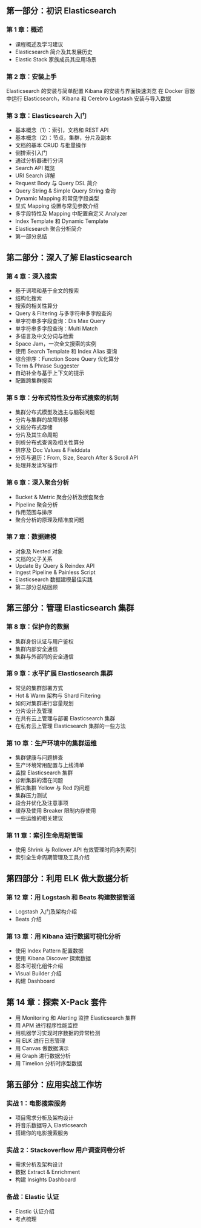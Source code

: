## 第一部分：初识 Elasticsearch
### 第 1 章：概述
- 课程概述及学习建议
- Elasticsearch 简介及其发展历史
- Elastic Stack 家族成员其应用场景
### 第 2 章：安装上手
Elasticsearch 的安装与简单配置
Kibana 的安装与界面快速浏览
在 Docker 容器中运行 Elasticsearch，Kibana 和 Cerebro
Logstash 安装与导入数据
### 第 3 章：Elasticsearch 入门
- 基本概念（1）：索引，文档和 REST API
- 基本概念（2）：节点，集群，分片及副本
- 文档的基本 CRUD 与批量操作
- 倒排索引入门
- 通过分析器进行分词
- Search API 概览
- URI Search 详解
- Request Body 与 Query DSL 简介
- Query String & Simple Query String 查询
- Dynamic Mapping 和常见字段类型
- 显式 Mapping 设置与常见参数介绍
- 多字段特性及 Mapping 中配置自定义 Analyzer
- Index Template 和 Dynamic Template
- Elasticsearch 聚合分析简介
- 第一部分总结
## 第二部分：深入了解 Elasticsearch
### 第 4 章：深入搜索
- 基于词项和基于全文的搜索
- 结构化搜索
- 搜索的相关性算分
- Query & Filtering 与多字符串多字段查询
- 单字符串多字段查询：Dis Max Query
- 单字符串多字段查询：Multi Match
- 多语言及中文分词与检索
- Space Jam，一次全文搜索的实例 
- 使用 Search Template 和 Index Alias 查询
- 综合排序：Function Score Query 优化算分
- Term & Phrase Suggester
- 自动补全与基于上下文的提示
- 配置跨集群搜索
### 第 5 章：分布式特性及分布式搜索的机制
- 集群分布式模型及选主与脑裂问题
- 分片与集群的故障转移
- 文档分布式存储
- 分片及其生命周期
- 剖析分布式查询及相关性算分
- 排序及 Doc Values & Fielddata
- 分页与遍历：From, Size, Search After & Scroll API
- 处理并发读写操作
### 第 6 章：深入聚合分析
- Bucket & Metric 聚合分析及嵌套聚合
- Pipeline 聚合分析
- 作用范围与排序
- 聚合分析的原理及精准度问题
### 第 7 章：数据建模
- 对象及 Nested 对象
- 文档的父子关系
- Update By Query & Reindex API
- Ingest Pipeline & Painless Script 
- Elasticsearch 数据建模最佳实践
- 第二部分总结回顾
## 第三部分：管理 Elasticsearch 集群
### 第 8 章：保护你的数据
- 集群身份认证与用户鉴权
- 集群内部安全通信
- 集群与外部间的安全通信
### 第 9 章：水平扩展 Elasticsearch 集群
- 常见的集群部署方式
- Hot & Warm 架构与 Shard Filtering
- 如何对集群进行容量规划
- 分片设计及管理
- 在共有云上管理与部署 Elasticsearch 集群
- 在私有云上管理 Elasticsearch 集群的一些方法
### 第 10 章：生产环境中的集群运维
- 集群健康与问题排查
- 生产环境常用配置与上线清单
- 监控 Elasticsearch 集群
- 诊断集群的潜在问题  
- 解决集群 Yellow 与 Red 的问题
- 集群压力测试
- 段合并优化及注意事项
- 缓存及使用 Breaker 限制内存使用
- 一些运维的相关建议
### 第 11 章：索引生命周期管理
- 使用 Shrink 与 Rollover API 有效管理时间序列索引
- 索引全生命周期管理及工具介绍   
## 第四部分：利用 ELK 做大数据分析
### 第 12 章：用 Logstash 和 Beats 构建数据管道
- Logstash 入门及架构介绍
- Beats 介绍
### 第 13 章：用 Kibana 进行数据可视化分析
- 使用 Index Pattern 配置数据
- 使用 Kibana Discover 探索数据
- 基本可视化组件介绍
- Visual Builder 介绍 
- 构建 Dashboard  
## 第 14 章：探索 X-Pack 套件
- 用 Monitoring 和 Alerting 监控 Elasticsearch 集群
- 用 APM 进行程序性能监控
- 用机器学习实现时序数据的异常检测
- 用 ELK 进行日志管理
- 用 Canvas 做数据演示
- 用 Graph 进行数据分析
- 用 Timelion 分析时序型数据
## 第五部分：应用实战工作坊  
### 实战 1：电影搜索服务
- 项目需求分析及架构设计
- 将音乐数据导入 Elasticsearch
- 搭建你的电影搜索服务   
### 实战 2：Stackoverflow 用户调查问卷分析
- 需求分析及架构设计
- 数据 Extract & Enrichment
- 构建 Insights Dashboard
### 备战：Elastic 认证
- Elastic 认证介绍
- 考点梳理
